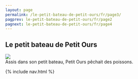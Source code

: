 ```yaml
---
layout: page
permalink: /le-petit-bateau-de-petit-ours/fr/page3/
pagprev: le-petit-bateau-de-petit-ours/fr/page2
pagnext: le-petit-bateau-de-petit-ours/fr/page4
---
```


## Le petit bateau de Petit Ours

<img src="{{ site.baseurl }}/img/le-petit-bateau-de-petit-ours/page3.jpg"/>

<div class="childbook-text">
Assis dans son petit bateau, Petit Ours pêchait des poissons.
</div>

{% include nav.html %}
